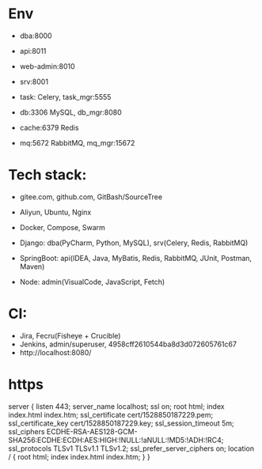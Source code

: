 # Env
- dba:8000
- api:8011
- web-admin:8010

- srv:8001
- task: Celery, task_mgr:5555

- db:3306 MySQL, db_mgr:8080
- cache:6379 Redis
- mq:5672 RabbitMQ, mq_mgr:15672


# Tech stack:
- gitee.com, github.com, GitBash/SourceTree
- Aliyun, Ubuntu, Nginx
- Docker, Compose, Swarm

- Django: dba(PyCharm, Python, MySQL), srv(Celery, Redis, RabbitMQ)
- SpringBoot: api(IDEA, Java, MyBatis, Redis, RabbitMQ, JUnit, Postman, Maven)
- Node: admin(VisualCode, JavaScript, Fetch)


# CI:
- Jira, Fecru(Fisheye + Crucible)
- Jenkins, admin/superuser, 4958cff2610544ba8d3d072605761c67
- http://localhost:8080/


# https
server {
    listen 443;
    server_name localhost;
    ssl on;
    root html;
    index index.html index.htm;
    ssl_certificate   cert/1528850187229.pem;
    ssl_certificate_key  cert/1528850187229.key;
    ssl_session_timeout 5m;
    ssl_ciphers ECDHE-RSA-AES128-GCM-SHA256:ECDHE:ECDH:AES:HIGH:!NULL:!aNULL:!MD5:!ADH:!RC4;
    ssl_protocols TLSv1 TLSv1.1 TLSv1.2;
    ssl_prefer_server_ciphers on;
    location / {
        root html;
        index index.html index.htm;
    }
}
